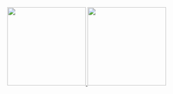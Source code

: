 <div>
<a href="https://github.com/Gustavoo-z">
<img loading="lazy" height="180em" src="https://github-readme-stats.vercel.app/api/top-langs/?username=Gustavoo-z&layout=compact&langs_count=7&theme=dracula"/>
<img loading="lazy" height="180em" src="https://github-readme-stats.vercel.app/api?username=Gustavoo-z&show_icons=true&theme=dracula&include_all_commits=true&count_private=true"/>
</div>
